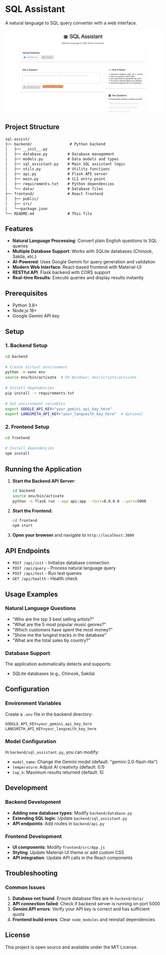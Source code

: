 # SQL Assistant

A natural language to SQL query converter with a web interface.

![web](screenshots/web.png)

## Project Structure

```
sql-assist/
├── backend/                 # Python backend
│   ├── __init__.py
│   ├── database.py         # Database management
│   ├── models.py           # Data models and types
│   ├── sql_assistant.py    # Main SQL assistant logic
│   ├── utils.py            # Utility functions
│   ├── api.py              # Flask API server
│   ├── main.py             # CLI entry point
│   ├── requirements.txt    # Python dependencies
│   └── data/               # Database files
├── frontend/               # React frontend
│   ├── public/
│   ├── src/
│   └──package.json
└── README.md               # This file
```

## Features

- **Natural Language Processing**: Convert plain English questions to SQL queries
- **Multiple Database Support**: Works with SQLite databases (Chinook, Sakila, etc.)
- **AI-Powered**: Uses Google Gemini for query generation and validation
- **Modern Web Interface**: React-based frontend with Material-UI
- **RESTful API**: Flask backend with CORS support
- **Real-time Results**: Execute queries and display results instantly

## Prerequisites

- Python 3.8+
- Node.js 16+
- Google Gemini API key

## Setup

### 1. Backend Setup

```bash
cd backend

# Create virtual environment
python -m venv env
source env/bin/activate  # On Windows: env\Scripts\activate

# Install dependencies
pip install -r requirements.txt

# Set environment variables
export GOOGLE_API_KEY="your_gemini_api_key_here"
export LANGSMITH_API_KEY="your_langsmith_key_here"  # Optional
```

### 2. Frontend Setup

```bash
cd frontend

# Install dependencies
npm install
```

## Running the Application

1. **Start the Backend API Server:**

   ```bash
   cd backend
   source env/bin/activate
   python -m flask run --app api:app --host=0.0.0.0 --port=5000
   ```

2. **Start the Frontend:**

   ```bash
   cd frontend
   npm start
   ```

3. **Open your browser** and navigate to `http://localhost:3000`

## API Endpoints

- `POST /api/init` - Initialize database connection
- `POST /api/query` - Process natural language query
- `POST /api/test` - Run test queries
- `GET /api/health` - Health check

## Usage Examples

### Natural Language Questions

- "Who are the top 3 best selling artists?"
- "What are the 5 most popular music genres?"
- "Which customers have spent the most money?"
- "Show me the longest tracks in the database"
- "What are the total sales by country?"

### Database Support

The application automatically detects and supports:

- SQLite databases (e.g., Chinook, Sakila)

## Configuration

### Environment Variables

Create a `.env` file in the backend directory:

```env
GOOGLE_API_KEY=your_gemini_api_key_here
LANGSMITH_API_KEY=your_langsmith_key_here
```

### Model Configuration

In `backend/sql_assistant.py`, you can modify:

- `model_name`: Change the Gemini model (default: "gemini-2.0-flash-lite")
- `temperature`: Adjust AI creativity (default: 0.1)
- `top_k`: Maximum results returned (default: 5)

## Development

### Backend Development

- **Adding new database types**: Modify `backend/database.py`
- **Extending SQL logic**: Update `backend/sql_assistant.py`
- **API endpoints**: Add routes in `backend/api.py`

### Frontend Development

- **UI components**: Modify `frontend/src/App.js`
- **Styling**: Update Material-UI theme or add custom CSS
- **API integration**: Update API calls in the React components

## Troubleshooting

### Common Issues

1. **Database not found**: Ensure database files are in `backend/data/`
2. **API connection failed**: Check if backend server is running on port 5000
3. **Gemini API errors**: Verify your API key is correct and has sufficient quota
4. **Frontend build errors**: Clear `node_modules` and reinstall dependencies

## License

This project is open source and available under the MIT License.
